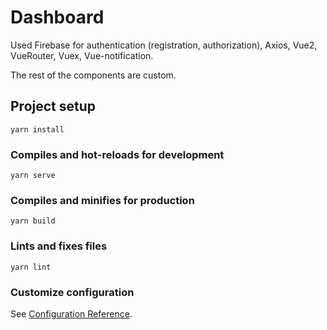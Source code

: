 # Dashboard
Used Firebase for authentication (registration, authorization),
Axios,
Vue2,
VueRouter,
Vuex,
Vue-notification.

The rest of the components are custom.

## Project setup
```
yarn install
```

### Compiles and hot-reloads for development
```
yarn serve
```

### Compiles and minifies for production
```
yarn build
```

### Lints and fixes files
```
yarn lint
```

### Customize configuration
See [Configuration Reference](https://cli.vuejs.org/config/).
